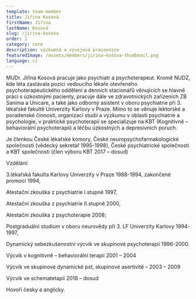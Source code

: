 ```yaml
---
template: team-member
title: Jiřina Kosová
firstName: Jiřina
lastName: Kosová
slug: /jirina-kosova
order: 1
category: core
description: výzkumná a vývojová pracovnice
featuredImage: /assets/members/jirina-kosova-thumbnail.png
language: cz
---
```




MUDr. Jiřina Kosová pracuje jako psychiatr a psychoterapeut. Kromě NUDZ, kde léta zastávala pozici vedoucího lékaře otevřeného psychoterapeutického oddělení a denních stacionářů věnujících se hlavně práci s úzkostnými pacienty, pracuje dále ve zdravotnických zařízeních ZB Sanima a Unicare, a také jako odborný asistent v oboru psychiatrie při 3. lékařské fakultě Univerzity Karlovy v Praze. Mimo to se věnuje lektorské a poradenské činnosti, organizaci studií a výzkumu v oblasti psychiatrie a psychologie, v praktické psychoterapii se specializuje na KBT (Kognitivně – behaviorální psychoterapii) a léčbu úzkostných a depresivních poruch.

Je členkou České lékařské komory, České neuropsychofarmakologické společnosti (vědecký sekretář 1995-1998), České psychiatrické společnosti a KBT společnosti (člen výboru KBT 2017 – dosud)

Vzdělání:

3.lékařská fakulta Karlovy Univerzity v Praze 1988-1994, zakončené promocí 1994,

Atestační zkouška z psychiatrie I.stupně 1997,

Atestační zkouška z psychiatrie II.stupně 2000,

Atestační zkouška z psychoterapie 2008;

Postgraduální studium v oboru neurovědy při 3. LF Univerzity Karlovy 1994-1997,

Dynamický sebezkušenostní výcvik ve skupinové psychoterapii 1996-2000.

Výcvik v kognitivně – behaviorální terapii 2001 – 2004

Výcvik ve skupinové dynamické pst, skupinové asertivitě – 2003 – 2009

Výcvik ve schematetapii 2018 – dosud

Hovoří česky a anglicky.
